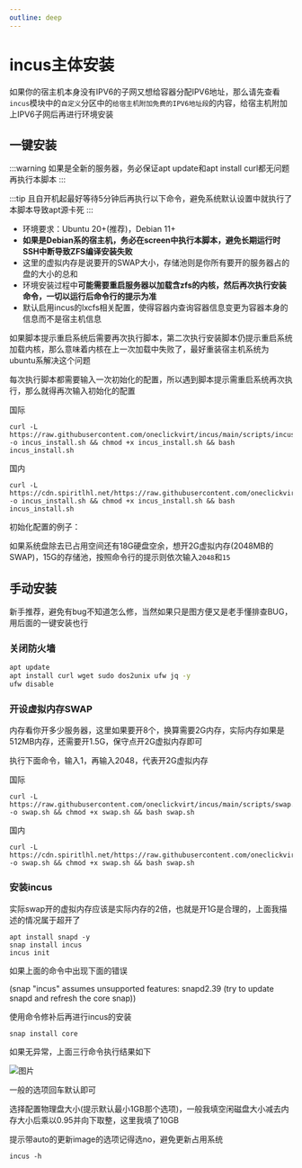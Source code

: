 ```yaml
---
outline: deep
---
```


# incus主体安装

如果你的宿主机本身没有IPV6的子网又想给容器分配IPV6地址，那么请先查看```incus```模块中的```自定义```分区中的```给宿主机附加免费的IPV6地址段```的内容，给宿主机附加上IPV6子网后再进行环境安装

## 一键安装

:::warning
如果是全新的服务器，务必保证apt update和apt install curl都无问题再执行本脚本
:::

:::tip
且自开机起最好等待5分钟后再执行以下命令，避免系统默认设置中就执行了本脚本导致apt源卡死
:::

- 环境要求：Ubuntu 20+(推荐)，Debian 11+
- **如果是Debian系的宿主机，务必在screen中执行本脚本，避免长期运行时SSH中断导致ZFS编译安装失败**
- 这里的虚拟内存是说要开的SWAP大小，存储池则是你所有要开的服务器占的盘的大小的总和
- 环境安装过程中**可能需要重启服务器以加载含zfs的内核，然后再次执行安装命令，一切以运行后命令行的提示为准**
- 默认启用incus的lxcfs相关配置，使得容器内查询容器信息变更为容器本身的信息而不是宿主机信息

如果脚本提示重启系统后需要再次执行脚本，第二次执行安装脚本仍提示重启系统加载内核，那么意味着内核在上一次加载中失败了，最好重装宿主机系统为ubuntu系解决这个问题

每次执行脚本都需要输入一次初始化的配置，所以遇到脚本提示需重启系统再次执行，那么就得再次输入初始化的配置

国际

```shell
curl -L https://raw.githubusercontent.com/oneclickvirt/incus/main/scripts/incus_install.sh -o incus_install.sh && chmod +x incus_install.sh && bash incus_install.sh
```

国内

```shell
curl -L https://cdn.spiritlhl.net/https://raw.githubusercontent.com/oneclickvirt/incus/main/scripts/incus_install.sh -o incus_install.sh && chmod +x incus_install.sh && bash incus_install.sh
```

初始化配置的例子：

如果系统盘除去已占用空间还有18G硬盘空余，想开2G虚拟内存(2048MB的SWAP)，15G的存储池，按照命令行的提示则依次输入```2048```和```15```

## 手动安装

新手推荐，避免有bug不知道怎么修，当然如果只是图方便又是老手懂排查BUG，用后面的一键安装也行

### 关闭防火墙

```bash
apt update
apt install curl wget sudo dos2unix ufw jq -y
ufw disable
```

### 开设虚拟内存SWAP

内存看你开多少服务器，这里如果要开8个，换算需要2G内存，实际内存如果是512MB内存，还需要开1.5G，保守点开2G虚拟内存即可

执行下面命令，输入1，再输入2048，代表开2G虚拟内存

国际

```shell
curl -L https://raw.githubusercontent.com/oneclickvirt/incus/main/scripts/swap.sh -o swap.sh && chmod +x swap.sh && bash swap.sh
```

国内

```shell
curl -L https://cdn.spiritlhl.net/https://raw.githubusercontent.com/oneclickvirt/incus/main/scripts/swap.sh -o swap.sh && chmod +x swap.sh && bash swap.sh
```

### 安装incus

实际swap开的虚拟内存应该是实际内存的2倍，也就是开1G是合理的，上面我描述的情况属于超开了

```
apt install snapd -y
snap install incus
incus init
```

如果上面的命令中出现下面的错误

(snap "incus" assumes unsupported features: snapd2.39 (try to update snapd and refresh the core snap))

使用命令修补后再进行incus的安装

```
snap install core
```

如果无异常，上面三行命令执行结果如下

![图片](https://user-images.githubusercontent.com/103393591/233270028-5a43d0f7-45f5-4175-969e-d4d182cb877a.png)

一般的选项回车默认即可

选择配置物理盘大小(提示默认最小1GB那个选项)，一般我填空闲磁盘大小减去内存大小后乘以0.95并向下取整，这里我填了10GB

提示带auto的更新image的选项记得选no，避免更新占用系统

```
incus -h
```
